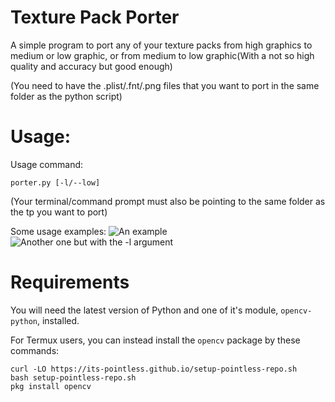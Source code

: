 

# Texture Pack Porter

A simple program to port any of your texture packs from high graphics to medium or low graphic, or from medium to low graphic(With a not so high quality and accuracy but good enough)

(You need to have the .plist/.fnt/.png files that you want to port in the same folder as the python script)

# Usage:

Usage command:

```
porter.py [-l/--low]
```

(Your terminal/command prompt must also be pointing to the same folder as the tp you want to port)

Some usage examples:
![An example](https://cdn.discordapp.com/attachments/776630512327458837/848578495340871731/Screenshot_2021-05-30-22-04-43-450_com.termux.png)
![Another one but with the -l argument](https://cdn.discordapp.com/attachments/776630512327458837/848580274575900692/Screenshot_2021-05-30-22-14-41-757_com.termux.png)


# Requirements

You will need the latest version of Python and one of it's module, `opencv-python`, installed.

For Termux users, you can instead install the `opencv` package by these commands:
```
curl -LO https://its-pointless.github.io/setup-pointless-repo.sh
bash setup-pointless-repo.sh
pkg install opencv
```





